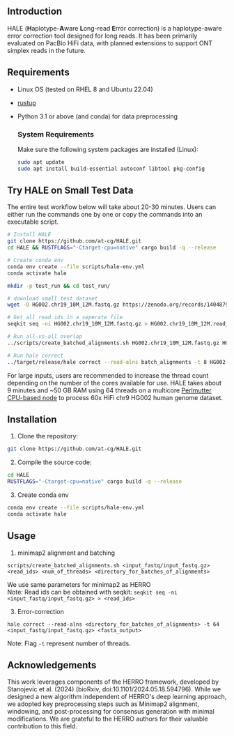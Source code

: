 ## <a name="intro"></a>Introduction

HALE (**H**aplotype-**A**ware **L**ong-read **E**rror correction) is a haplotype-aware error correction tool designed for long reads. It has been primarily evaluated on PacBio HiFi data, with planned extensions to support ONT simplex reads in the future. 


## <a name="requirements"></a> Requirements
- Linux OS (tested on RHEL 8 and Ubuntu 22.04)
- [rustup](https://rustup.rs/)
- Python 3.1 or above (and conda) for data preprocessing

  ### <a name="sys-requirements"></a> System Requirements
  Make sure the following system packages are installed (Linux):
  ```bash
  sudo apt update
  sudo apt install build-essential autoconf libtool pkg-config
  ```



## <a name="started"></a>Try HALE on Small Test Data
The entire test workflow below will take about 20-30 minutes. Users can either run the commands one by one or copy the commands into an executable script.

```sh
# Install HALE 
git clone https://github.com/at-cg/HALE.git
cd HALE && RUSTFLAGS="-Ctarget-cpu=native" cargo build -q --release

# Create conda env
conda env create --file scripts/hale-env.yml
conda activate hale

mkdir -p test_run && cd test_run/

# download small test dataset
wget -O HG002.chr19_10M_12M.fastq.gz https://zenodo.org/records/14048797/files/HG002.chr19_10M_12M.fastq.gz?download=1

# Get all read ids in a seperate file
seqkit seq -ni HG002.chr19_10M_12M.fastq.gz > HG002.chr19_10M_12M.read_ids

# Run all-vs-all overlap
../scripts/create_batched_alignments.sh HG002.chr19_10M_12M.fastq.gz HG002.chr19_10M_12M.read_ids 8 batch_alignments

# Run hale correct
../target/release/hale correct --read-alns batch_alignments -t 8 HG002.chr19_10M_12M.fastq.gz HG002.chr19_10M_12M_corrected.fa

```
For large inputs, users are recommended to increase the thread count depending on the number of the cores available for use. HALE takes about 9 minutes and ~50 GB RAM using 64 threads on a multicore [Perlmutter CPU-based node](https://docs.nersc.gov/systems/perlmutter/architecture/) to process 60x HiFi chr9 HG002 human genome dataset.




## <a name="install"></a>Installation

1. Clone the repository:
```sh
git clone https://github.com/at-cg/HALE.git
```

2. Compile the source code:
```sh
cd HALE
RUSTFLAGS="-Ctarget-cpu=native" cargo build -q --release
```

3. Create conda env
```sh
conda env create --file scripts/hale-env.yml
conda activate hale
```


##  <a name="usage"></a>Usage

1. minimap2 alignment and batching
```shell
scripts/create_batched_alignments.sh <input_fastq/input_fastq.gz> <read_ids> <num_of_threads> <directory_for_batches_of_alignments> 
```
We use same parameters for minimap2 as HERRO <br>
Note: Read ids can be obtained with seqkit: ```seqkit seq -ni <input_fastq/input_fastq.gz> > <read_ids>```

3. Error-correction
```shell
hale correct --read-alns <directory_for_batches_of_alignments> -t 64 <input_fastq/input_fastq.gz> <fasta_output> 
```
Note: Flag ```-t``` represent number of threads.




##  <a name="ack"></a>Acknowledgements

This work leverages components of the HERRO framework, developed by Stanojevic et al. (2024) (bioRxiv, doi:10.1101/2024.05.18.594796). While we designed a new algorithm independent of HERRO's deep learning approach, we adopted key preprocessing steps such as Minimap2 alignment, windowing, and post-processing for consensus generation with minimal modifications. We are grateful to the HERRO authors for their valuable contribution to this field.







